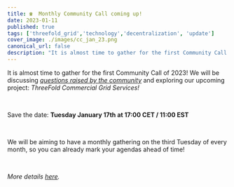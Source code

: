 ```yaml
---
title: ☎️  Monthly Community Call coming up!
date: 2023-01-11
published: true
tags: ['threefold_grid','technology','decentralization', 'update']
cover_image: ./images/cc_jan_23.png
canonical_url: false
description: "It is almost time to gather for the first Community Call of 2023!"
---
```


It is almost time to gather for the first Community Call of 2023!  We will be discussing *[questions raised by the community](https://forum.threefold.io/t/community-call-questions-from-the-tf-members/3677)* and exploring our upcoming project: *ThreeFold Commercial Grid Services!* 

<br/>

Save the date: **Tuesday January 17th at 17:00 CET / 11:00 EST**

<br/>

We will be aiming to have a monthly gathering on the third Tuesday of every month, so you can already mark your agendas ahead of time! 

<br/>

*More details [here](https://forum.threefold.io/t/monthly-community-calls-january-call-details/3688).*